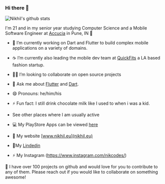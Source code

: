 ### Hi there 👋

![Nikhil's github stats](https://github-readme-stats.vercel.app/api?username=nikhilmufc7&show_icons=true)

I'm 21 and in my senior year studying Computer Science and a Mobile Software Engineer at [Accucia](https://www.accucia.com/) in Pune, IN 🌆

- 🔭 I’m currently working on Dart and Flutter to build complex mobile applications on a variety of domains.
- ☕ I’m currently also leading the mobile dev team at [QuickFits](http://quickfits.app/) a LA based fashion startup.
- 🧑‍💻 I’m looking to collaborate on open source projects
- 💬 Ask me about [Flutter](https://flutter.dev) and [Dart](https://dart.dev).
- 😄 Pronouns: he/him/his
- ⚡ Fun fact: I still drink chocolate milk like I used to when i was a kid.

- See other places where I am usually active

 - 💻 My PlayStore Apps can be viewed [here](https://play.google.com/store/apps/developer?id=Nikkhil+Singh)
 - 🔭 My website [www.nikhil.eu](nikhil.eu)
 - 🧑‍My [Lindedin](https://www.linkedin.com/in/nikhil-singh7/)
 - ⚡ My Instagram (https://www.instagram.com/nikcodes/)
 
👋 I have over 100 projects on github and would love for you to contribute to any of them. Please reach out if you would like to collaborate on something awesome!
 

